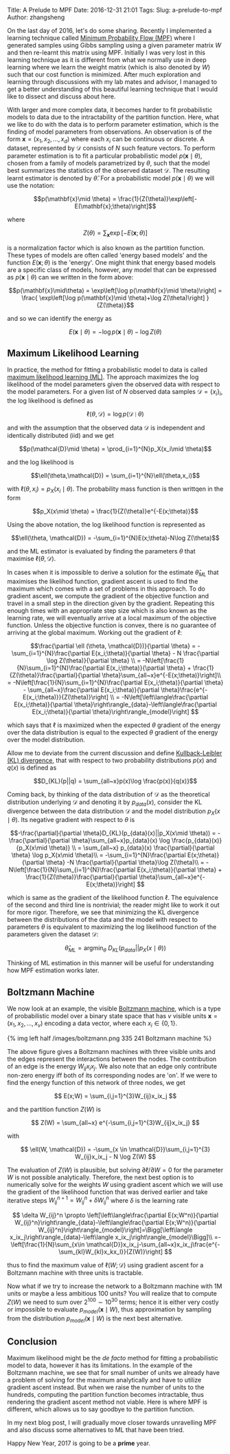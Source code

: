 Title: A Prelude to MPF
Date: 2016-12-31 21:01
Tags:
Slug: a-prelude-to-mpf
Author: zhangsheng

On the last day of 2016, let's do some sharing. Recently I implemented a learning technique called [Minimum Probability Flow (MPF)](https://arxiv.org/pdf/0906.4779.pdf) where I generated samples using Gibbs sampling using a given parameter matrix $W$ and then re-learnt this matrix using MPF. Initially I was very lost in this learning technique as it is different from what we normally use in deep learning where we learn the weight matrix (which is also denoted by $W$) such that our cost function is minimized. After much exploration and learning through discussions with my lab mates and advisor, I managed to get a better understanding of this beautiful learning technique that I would like to dissect and discuss about here.

With larger and more complex data, it becomes harder to fit probabilistic models to data due to the intractability of the partition function. Here, what we like to do with the data is to perform parameter estimation, which is the finding of model parameters from observations. An observation is of the form $\mathbf{x} = (x_1, x_2, \ldots, x_d)$ where each $x_i$ can be continuous or discrete. A dataset, represented by $\mathcal{D}$ consists of $N$ such feature vectors. To perform parameter estimation is to fit a particular probabilistic model $p(\mathbf{x}\mid \theta)$, chosen from a family of models parametrized by $\theta$, such that the model best summarizes the statistics of the observed dataset $\mathcal{D}$. The resulting learnt estimator is denoted by $\hat{\theta}$. For a probabilistic model $p(\mathbf{x}\mid \theta)$ we will use the notation:

$$p(\mathbf{x}\mid \theta) = \frac{1}{Z(\theta)}\exp\left[-E(\mathbf{x};\theta)\right]$$

where

$$Z(\theta) = \sum_{\mathbf{x}}\exp\left[-E(\mathbf{x};\theta)\right]$$

is a normalization factor which is also known as the partition function. These types of models are often called 'energy based models' and the function $E(\mathbf{x};\theta)$ is the 'energy'. One might think that energy based models are a specific class of models, however, any model that can be expressed as $p(\mathbf{x}\mid \theta)$ can we written in the form above:

$$p(\mathbf{x}\mid\theta) = \exp\left[\log p(\mathbf{x}\mid \theta)\right] = \frac{ \exp\left[\log p(\mathbf{x}\mid \theta)+\log Z(\theta)\right] }{Z(\theta)}$$

and so we can identify the energy as

$$E(\mathbf{x}\mid \theta) = -\log p(\mathbf{x}\mid \theta) - \log Z(\theta)$$

## Maximum Likelihood Learning

In practice, the method for fitting a probabilistic model to data is called [maximum likelihood learning (ML)](https://en.wikipedia.org/wiki/Maximum_likelihood_estimation). The approach maximizes the log likelihood of the model parameters given the observed data with respect to the model parameters. For a given list of $N$ observed data samples $\mathcal{D} = \{x_i\}_i$, the log likelihood is defined as

$$\ell(\theta, \mathcal{D}) = \log p(\mathcal{D}\mid \theta)$$

and with the assumption that the observed data $\mathcal{D}$ is independent and identically distributed (iid) and we get

$$p(\mathcal{D}\mid \theta) = \prod_{i=1}^{N}p_X(x_i\mid \theta)$$

and the log likelihood is

$$\ell(\theta,\mathcal{D}) = \sum_{i=1}^{N}\ell(\theta,x_i)$$

with $\ell(\theta,x_i) = p_X(x_i\mid\theta)$. The probability mass function is then writtqen in the form

$$p_X(x\mid \theta) = \frac{1}{Z(\theta)}e^{-E(x;\theta)}$$

Using the above notation, the log likelihood function is represented as

$$\ell(\theta, \mathcal{D}) = -\sum_{i=1}^{N}E(x;\theta)-N\log Z(\theta)$$

and the ML estimator is evaluated by finding the parameters $\theta$ that maximise $\ell(\theta,\mathcal{D})$.

In cases when it is impossible to derive a solution for the estimate $\hat{\theta}_{ML}$ that maximises the likelihod function, gradient ascent is used to find the maximum which comes with a set of problems in this approach. To do gradient ascent, we compute the gradient of the objective function and travel in a small step in the direction given by the gradient. Repeating this enough times with an appropriate step size which is also known as the learning rate, we will eventually arrive at a local maximum of the objective function. Unless the objective function is convex, there is no guarantee of arriving at the global maximum. Working out the gradient of $\ell$:

$$\frac{\partial \ell (\theta, \mathcal{D})}{\partial \theta} = -\sum_{i=1}^{N}\frac{\partial E(x_i;\theta)}{\partial \theta} - N \frac{\partial \log Z(\theta)}{\partial \theta} \\
 = -N\left[\frac{1}{N}\sum_{i=1}^{N}\frac{\partial E(x_i;\theta)}{\partial \theta} + \frac{1}{Z(\theta)}\frac{\partial}{\partial \theta}\sum_{all~x}e^{-E(x;\theta)}\right]\\
 = -N\left[\frac{1}{N}\sum_{i=1}^{N}\frac{\partial E(x_i;\theta)}{\partial \theta} - \sum_{all~x}\frac{\partial E(x_i;\theta)}{\partial \theta}\frac{e^{-E(x_i;\theta)}}{Z(\theta)}\right] \\
 = -N\left[\left\langle\frac{\partial E(x_i;\theta)}{\partial \theta}\right\rangle_{data}-\left\langle\frac{\partial E(x_i;\theta)}{\partial \theta}\right\rangle_{model}\right]
$$

which says that $\ell$ is maximized when the expected $\theta$ gradient of the energy over the data distribution is equal to the expected $\theta$ gradient of the energy over the model distribution.

Allow me to deviate from the current discussion and define [Kullback-Leibler (KL) divergence](https://en.wikipedia.org/wiki/Kullback%E2%80%93Leibler_divergence), that with respect to two probability distributions $p(x)$ and $q(x)$ is defined as

$$D_{KL}(p||q) = \sum_{all~x}p(x)\log \frac{p(x)}{q(x)}$$

Coming back, by thinking of the data distribution of $\mathcal{D}$ as the theoretical distribution underlying $\mathcal{D}$ and denoting it by $p_{data}(x)$, consider the KL divergence between the data distribution $\mathcal{D}$ and the model distribution $p_X(x \mid \theta)$. Its negative gradient with respect to $\theta$ is

$$-\frac{\partial}{\partial \theta}D_{KL}(p_{data}(x)||p_X(x\mid \theta)) = -\frac{\partial}{\partial \theta}\sum_{all~x}p_{data}(x) \log \frac{p_{data}(x)}{p_X(x\mid \theta)} \\
 = \sum_{all~x} p_{data}(x) \frac{\partial}{\partial \theta} \log p_X(x\mid \theta)\\
 = -\sum_{i=1}^{N}\frac{\partial E(x;\theta)}{\partial \theta} -N \frac{\partial}{\partial \theta}\log Z(\theta)\\
  = -N\left[\frac{1}{N}\sum_{i=1}^{N}\frac{\partial E(x_i;\theta)}{\partial \theta} + \frac{1}{Z(\theta)}\frac{\partial}{\partial \theta}\sum_{all~x}e^{-E(x;\theta)}\right]
$$

which is same as the gradient of the likelihood function $\ell$. The equivalence of the second and third line is nontrivial; the reader might like to work it out for more rigor. Therefore, we see that minimizing the KL divergence between the distributions of the data and the model with respect to parameters $\theta$ is equivalent to maximizing the log likelihood function of the parameters given the dataset $\mathcal{D}$:

$$\hat{\theta}_{ML} = \text{argmin}_{\theta}~ D_{KL}(p_{data}||p_X(x\mid \theta))$$

Thinking of ML estimation in this manner will be useful for understanding how MPF estimation works later.

## Boltzmann Machine

We now look at an example, the visible [Boltzmann machine](https://en.wikipedia.org/wiki/Boltzmann_machine), which is a type of probabilistic model over a binary state space that has $v$ visible units $\mathbf{x} = (x_1, x_2, \ldots, x_v)$ encoding a data vector, where each $x_i \in \{0, 1\}$.

{% img left half /images/boltzmann.png 335 241 Boltzmann machine %}


The above figure gives a Boltzmann machines with three visible units and the edges represent the interactions between the nodes. The contribution of an edge is the energy $W_{ij}x_ix_j$. We also note that an edge only contribute non-zero energy iff both of its corresponding nodes are 'on'. If we were to find the energy function of this network of three nodes, we get

$$
E(x;W) = \sum_{i,j=1}^{3}W_{ij}x_ix_j
$$

and the partition function $Z(W)$ is

$$
Z(W) = \sum_{all~x} e^{-\sum_{i,j=1}^{3}W_{ij}x_ix_j}
$$

with

$$
\ell(W, \mathcal{D}) = -\sum_{x \in \mathcal{D}}\sum_{i,j=1}^{3} W_{ij}x_ix_j - N \log Z(W)
$$

The evaluation of $Z(W)$ is plausible, but solving $\partial \ell /\partial W = 0$ for the parameter $W$ is not possible analytically. Therefore, the next best option is to numerically solve for the weights $W$ using gradient ascent which we will use the gradient of the likelihood function that was derived earlier and take iterative steps $W_{ij}^{n+1} = W_{ij}^{n} + \delta W_{ij}^{n}$ where $\delta$ is the learning rate

$$
\delta W_{ij}^n \propto \left[\left\langle\frac{\partial E(x;W^n)}{\partial W_{ij}^n}\right\rangle_{data}-\left\langle\frac{\partial E(x;W^n)}{\partial W_{ij}^n}\right\rangle_{model}\right]=\Bigg[\left\langle x_ix_j\right\rangle_{data}-\left\langle x_ix_j\right\rangle_{model}\Bigg]\\
=-\left[\frac{1}{N}\sum_{x\in \mathcal{D}}x_ix_j-\sum_{all~x}x_ix_j\frac{e^{-\sum_{kl}W_{kl}x_kx_l}}{Z(W)}\right]
$$

thus to find the maximum value of $\ell(W;\mathcal{D})$ using gradient ascent for a Boltzmann machine with three units is tractable.

Now what if we try to increase the network to a Boltzmann machine with 1M units or maybe a less ambitious 100 units? You will realize that to compute $Z(W)$ we need to sum over $2^{100} \sim 10^{30}$ terms; hence it is either very costly or impossible to evaluate $p_{model}(\mathbf{x}\mid W)$, thus approximation by sampling from the distribution $p_{model}(\mathbf{x}\mid W)$ is the next best alternative.

## Conclusion

Maximum likelihood might be the *de facto* method for fitting a probabilistic model to data, however it has its limitations. In the example of the Boltzmann machine, we see that for small number of units we already have a problem of solving for the maximum analytically and have to utilize gradient ascent instead. But when we raise the number of units to the hundreds, computing the partition function becomes intractable, thus rendering the gradient ascent method not viable. Here is where MPF is different, which allows us to say goodbye to the partition function.

In my next blog post, I will gradually move closer towards unravelling MPF and also discuss some alternatives to ML that have been tried.

Happy New Year, 2017 is going to be a **prime** year.
